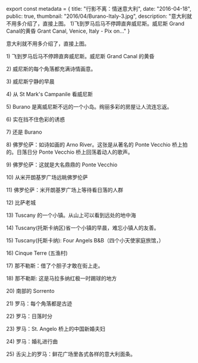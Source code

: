 export const metadata = { title: "行影不离：情迷意大利", date: "2016-04-18", public: true, thumbnail: "2016/04/Burano-Italy-3.jpg", description: "意大利就不用多介绍了，直接上图。&nbsp;1)飞到罗马后马不停蹄直奔威尼斯。威尼斯 Grand Canal的黄昏 Grant Canal, Venice, Italy - Pix on..." }

意大利就不用多介绍了，直接上图。

1\) 飞到罗马后马不停蹄直奔威尼斯。威尼斯 Grand Canal 的黄昏

<BlogPhoto alt="Grant Canal, Venice, Italy - Pix on Trips" url="http://pixontrips.com/wp-content/uploads/2016/04/Grant-Canal-Venice-Italy.jpg" caption="Grant Canal, Venice, Italy - Pix on Trips" />

2\) 威尼斯的每个角落都充满诗情画意。

<BlogPhoto alt="Gondolas and narrow canal in Venice, Italy - Pix on Trips" url="http://pixontrips.com/wp-content/uploads/2016/05/Gondolas-and-narrow-canal-in-Venice-Italy.jpg" caption="Gondolas and narrow canal in Venice, Italy - Pix on Trips" />

3\) 威尼斯宁静的早晨

<BlogPhoto alt="Canal and street of Venice - Pix on Trips" url="http://pixontrips.com/wp-content/uploads/2016/05/Canal-and-street-of-Venice.jpg" caption="Canal and street of Venice - Pix on Trips" />

4\) 从 St Mark's Campanile 看威尼斯

<BlogPhoto alt="Aerial View of Venice from the Campanile, Venice, Italy - Pix on Trips" url="http://pixontrips.com/wp-content/uploads/2016/04/Aerial-View-of-Venice-from-the-Campanile-Venice-Italy-.jpg" caption="Aerial View of Venice from the Campanile, Venice, Italy - Pix on Trips" />

5\) Burano 是离威尼斯不远的一个小岛。绚丽多彩的房屋让人流连忘返。

<BlogPhoto alt="Burano Italy - Pix on Trips" url="http://pixontrips.com/wp-content/uploads/2016/04/Burano-Italy-5198.jpg" caption="Burano, Italy - Pix on Trips" />

6\) 实在挡不住色彩的诱惑

<BlogPhoto alt="Colorful Buildings in Burano Italy - Pix on Trips" url="http://pixontrips.com/wp-content/uploads/2016/04/Colorful-Buildings-in-Burano-Italy-1.jpg" caption="Colorful Buildings in Burano Italy - Pix on Trips" />

7\) 还是 Burano

<BlogPhoto alt="A quiet morning in Burano, Italy - Pix on Trips" url="http://pixontrips.com/wp-content/uploads/2016/04/A-quiet-morning-in-Burano-Italy.jpg" caption="A quiet morning in Burano, Italy - Pix on Trips" />

8\) 佛罗伦萨：如诗如画的 Arno River。这张是从著名的 Ponte Vecchio 桥上拍的。日落日分 Ponte Vecchio 桥上回荡着动人的歌声。

<BlogPhoto alt="Arno River at dusk, Florence, Italy - Pix on Trips" url="http://pixontrips.com/wp-content/uploads/2016/03/Arno-River-at-dusk-Florence-Italy-4759.jpg" caption="Arno River at dusk, Florence, Italy - Pix on Trips" />

9\) 佛罗伦萨：这就是大名鼎鼎的 Ponte Vecchio

<BlogPhoto alt="Ponte Vecchio of Florence, Italy - Pix on Trips" url="http://pixontrips.com/wp-content/uploads/2016/04/Ponte-Vecchio-of-Florence-Italy.jpg" caption="Ponte Vecchio of Florence, Italy - Pix on Trips" />

10\) 从米开朗基罗广场远眺佛罗伦萨

<BlogPhoto alt="The Duomo of Florence, Italy - Pix on Trips" url="http://pixontrips.com/wp-content/uploads/2016/04/The-Duomo-of-Florence-Italy.jpg" caption="The Duomo of Florence, Italy - Pix on Trips" />

11\) 佛罗伦萨：米开朗基罗广场上等待看日落的人群

<BlogPhoto alt="Tourists wait for sunset at Piazzale Michelangelo, Florence - Pix on Trips" url="http://pixontrips.com/wp-content/uploads/2016/05/Tourists-wait-for-sunset-at-Piazzale-Michelangelo-Florence.jpg" caption="Tourists wait for sunset at Piazzale Michelangelo, Florence - Pix on Trips" />

12\) 比萨老城

<BlogPhoto alt="City center of Pizza, Italy - Pix on Trips" url="http://pixontrips.com/wp-content/uploads/2016/05/City-center-of-Pizza-Italy.jpg" caption="City center of Pizza, Italy - Pix on Trips" />

13\) Tuscany 的一个小镇。从山上可以看到远处的地中海

<BlogPhoto alt="Sunset at a mountain village near Massa, Tuscany, Italy - Pix on Trips" url="http://pixontrips.com/wp-content/uploads/2016/02/Sunset-at-a-mountain-village-near-Massa-Tuscany-Italy-3592.jpg" caption="Sunset at a mountain village near Massa, Tuscany, Italy - Pix on Trips" />

14\) Tuscany(托斯卡纳区)省一个小镇的早晨，难忘小镇人的友善。

<BlogPhoto alt="A mountain village in southern Tascany, Italy - Pix on Trips" url="http://pixontrips.com/wp-content/uploads/2016/05/A-mountain-village-in-southern-Tascany-Italy-.jpg" caption="A mountain village in southern Tascany, Italy - Pix on Trips" />

15\) Tuscany(托斯卡纳): Four Angels B&B（四个小天使家庭旅馆，）

<BlogPhoto alt="A B&B in southern Tuscany, Italy - Pix on Trips" url="http://pixontrips.com/wp-content/uploads/2016/05/A-BB-in-southern-Tuscany-Italy.jpg" caption="A B&B in southern Tuscany, Italy - Pix on Trips" />

16\) Cinque Terre (五渔村)

<BlogPhoto alt="Botton-up view of the buildings in the alley of Vernazza, Cinque Terre, Italy - Pix on Trips" url="http://pixontrips.com/wp-content/uploads/2016/02/Botton-up-view-of-the-buildings-in-the-alley-of-Vernazza-Cinque-Terre-Italy-3601.jpg" caption="Botton-up view of the buildings in the alley of Vernazza, Cinque Terre, Italy - Pix on Trips" />

17\) 那不勒斯：借了个胆子才敢在街上走。

<BlogPhoto alt="Narrow street of Naples, Italy - Pix on Trips" url="http://pixontrips.com/wp-content/uploads/2016/05/Narrow-street-of-Naples-Italy.jpg" caption="Narrow street of Naples, Italy - Pix on Trips" />

18\) 那不勒斯: 这是马拉多纳红极一时踢球的地方

<BlogPhoto alt="Kids play soccer in the neighbourhood, Naples, Italy - Pix on Trips" url="http://pixontrips.com/wp-content/uploads/2016/05/Kids-play-soccer-in-the-neighbourhood-Naples-Italy-5497.jpg" caption="Kids play soccer in the neighbourhood, Naples, Italy - Pix on Trips" />

20\) 南部的 Sorrento

<BlogPhoto alt="Sorrento in Summer - Pix on Trips" url="http://pixontrips.com/wp-content/uploads/2016/04/Sorrento-in-Summer.jpg" caption="Sorrento in Summer - Pix on Trips" />

21\) 罗马：每个角落都是古迹

<BlogPhoto alt="Kids play in a water fountain in Rome, Italy - Pix on Trips" url="http://pixontrips.com/wp-content/uploads/2016/04/Kids-play-in-a-water-fountain-in-Rome-Italy.jpg" caption="Kids play in a water fountain in Rome, Italy - Pix on Trips" />

22\) 罗马：日落时分

<BlogPhoto alt="Cityscape of Rome at sunset - Pix on Trips" url="http://pixontrips.com/wp-content/uploads/2016/05/Cityscape-of-Rome-at-sunset.jpg" caption="Cityscape of Rome at sunset - Pix on Trips" />

23\) 罗马：St. Angelo 桥上的中国新婚夫妇

<BlogPhoto alt="St. Angelo Bridge and St. Angelo Castle - Pix on Trips" url="http://pixontrips.com/wp-content/uploads/2016/04/St.-Angelo-Bridge-and-St.-Angelo-Castle.jpg" caption="St. Angelo Bridge and St. Angelo Castle - Pix on Trips" />

24\) 罗马：婚礼进行曲

<BlogPhoto alt="Wedding photographers take photos at the St. Angelo Bridge, Rome - Pix on Trips" url="http://pixontrips.com/wp-content/uploads/2016/05/Wedding-photographers-take-photos-at-the-St.-Angelo-Bridge-Rome.jpg" caption="Wedding photographers take photos at the St. Angelo Bridge, Rome - Pix on Trips" />

25\) 舌尖上的罗马：鲜花广场里各式各样的意大利面条。

<BlogPhoto alt="Various pasta sold in Campo de' Fiori, Rome, Italy - Pix on Trips" url="http://pixontrips.com/wp-content/uploads/2016/05/Various-pasta-sold-in-Campo-de-Fiori-Rome-Italy.jpg" caption="Various pasta sold in Campo de' Fiori, Rome, Italy - Pix on Trips" />
